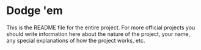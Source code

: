 # Dodge 'em

This is the README file for the entire project. For more official projects you should write information here about the nature of the project, your name, any special explanations of how the project works, etc.
